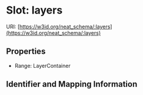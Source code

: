 # Slot: layers

URI: [https://w3id.org/neat_schema/:layers](https://w3id.org/neat_schema/:layers)



<!-- no inheritance hierarchy -->


## Properties

 * Range: LayerContainer



## Identifier and Mapping Information





